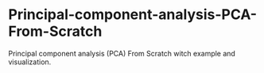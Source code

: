 # Principal-component-analysis-PCA-From-Scratch
Principal component analysis (PCA) From Scratch witch example and visualization.
